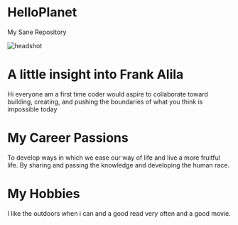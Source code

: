 # HelloPlanet
My Sane Repository

![headshot](feo1.jpeg)
# A little insight into Frank Alila
Hi everyone am a first time coder would aspire to collaborate toward building, creating, 
and pushing the boundaries of what you think is impossible today

# My Career Passions
To develop ways in which we ease our way of life and live a more fruitful life. By sharing 
and passing the knowledge and developing the human race.

# My Hobbies
I like the outdoors when i can and a good read very often and a good movie.
